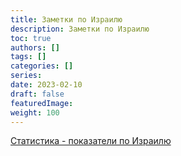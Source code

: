 ```yaml
---
title: Заметки по Израилю
description: Заметки по Израилю
toc: true
authors: []
tags: []
categories: []
series:
date: 2023-02-10
draft: false
featuredImage:
weight: 100
---
```


[Статистика - показатели по Израилю](https://ru.tradingeconomics.com/israel/rating)
